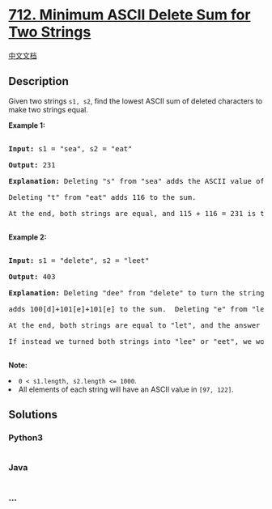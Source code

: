 # [712. Minimum ASCII Delete Sum for Two Strings](https://leetcode.com/problems/minimum-ascii-delete-sum-for-two-strings)

[中文文档](/solution/0700-0799/0712.Minimum%20ASCII%20Delete%20Sum%20for%20Two%20Strings/README.md)

## Description

<p>Given two strings <code>s1, s2</code>, find the lowest ASCII sum of deleted characters to make two strings equal.</p>



<p><b>Example 1:</b><br />

<pre>

<b>Input:</b> s1 = "sea", s2 = "eat"

<b>Output:</b> 231

<b>Explanation:</b> Deleting "s" from "sea" adds the ASCII value of "s" (115) to the sum.

Deleting "t" from "eat" adds 116 to the sum.

At the end, both strings are equal, and 115 + 116 = 231 is the minimum sum possible to achieve this.

</pre>

</p>



<p><b>Example 2:</b><br />

<pre>

<b>Input:</b> s1 = "delete", s2 = "leet"

<b>Output:</b> 403

<b>Explanation:</b> Deleting "dee" from "delete" to turn the string into "let",

adds 100[d]+101[e]+101[e] to the sum.  Deleting "e" from "leet" adds 101[e] to the sum.

At the end, both strings are equal to "let", and the answer is 100+101+101+101 = 403.

If instead we turned both strings into "lee" or "eet", we would get answers of 433 or 417, which are higher.

</pre>

</p>



<p><b>Note:</b>

<li><code>0 < s1.length, s2.length <= 1000</code>.</li>

<li>All elements of each string will have an ASCII value in <code>[97, 122]</code>.</li> 

</p>

## Solutions

<!-- tabs:start -->

### **Python3**

```python

```

### **Java**

```java

```

### **...**

```

```

<!-- tabs:end -->
